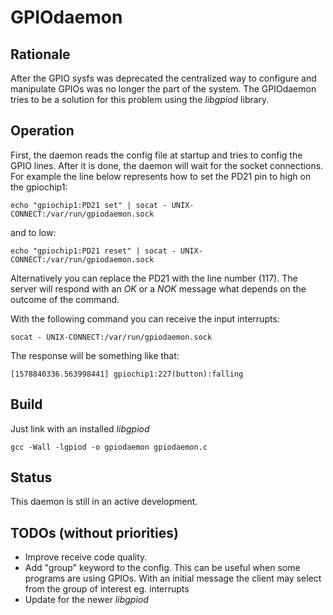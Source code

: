 # GPIOdaemon

## Rationale

After the GPIO sysfs was deprecated the centralized way to configure and
manipulate GPIOs was no longer the part of the system. The GPIOdaemon tries to
be a solution for this problem using the *libgpiod* library.

## Operation

First, the daemon reads the config file at startup and tries to config the GPIO
lines. After it is done, the daemon will wait for the socket connections. For example the line below represents how to set the PD21 pin to high on the gpiochip1:

    echo "gpiochip1:PD21 set" | socat - UNIX-CONNECT:/var/run/gpiodaemon.sock

and to low:

    echo "gpiochip1:PD21 reset" | socat - UNIX-CONNECT:/var/run/gpiodaemon.sock

Alternatively you can replace the PD21 with the line number (117). The server will
respond with an *OK* or a *NOK* message what depends on the outcome of the command.

With the following command you can receive the input interrupts:

    socat - UNIX-CONNECT:/var/run/gpiodaemon.sock

The response will be something like that:

    [1578840336.563998441] gpiochip1:227(button):falling

## Build

Just link with an installed *libgpiod*

    gcc -Wall -lgpiod -o gpiodaemon gpiodaemon.c

## Status

This daemon is still in an active development.

## TODOs (without priorities)

* Improve receive code quality.
* Add "group" keyword to the config. This can be useful when some programs are
using GPIOs. With an initial message the client may select from the group of
interest eg. interrupts
* Update for the newer *libgpiod*
